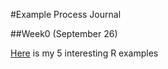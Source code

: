 #Example Process Journal

##Week0 (September 26)

[Here](files/interesting_examples.html) is my 5 interesting R examples

